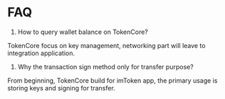 # FAQ

1. How to query wallet balance on TokenCore?

TokenCore focus on key management, networking part will leave to integration application.



1. Why the transaction sign method only for transfer purpose?

From beginning, TokenCore build for imToken app, the primary usage is storing keys and signing for transfer.